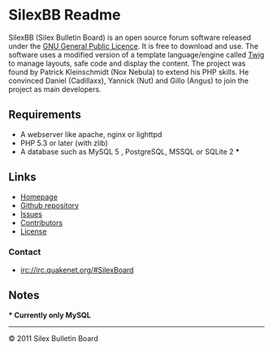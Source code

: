 SilexBB Readme
==============
SilexBB (Silex Bulletin Board) is an open source forum software released under the [GNU General Public Licence](http://www.gnu.org/licenses/gpl-3.0.html). It is free to download and use.
The software uses a modified version of a template language/engine called [Twig](https://github.com/SilexBoard/Template-Engine) to manage layouts, safe code and display the content.
The project was found by Patrick Kleinschmidt (Nox Nebula) to extend his PHP skills. He convinced Daniel (Cadillaxx), Yannick (Nut) and Gillo (Angus) to join the project as main developers.

Requirements
------------
* A webserver like apache, nginx or lighttpd
* PHP 5.3 or later (with zlib)
* A database such as MySQL 5 , PostgreSQL, MSSQL or SQLite 2 __*__


Links
-------
* [Homepage](http://www.silexboard.org/)
* [Github repository](https://github.com/SilexBoard/Board)
* [Issues](https://github.com/SilexBoard/Board/issues)
* [Contributors](https://github.com/SilexBoard/Board/blob/master/CONTRIBUTORS.md)
* [License](http://www.gnu.org/licenses/gpl-3.0.html)

### Contact
* [irc://irc.quakenet.org/#SilexBoard](irc://irc.quakenet.org/#SilexBoard)

Notes
-----
__* Currently only MySQL__

-----

© 2011 Silex Bulletin Board
